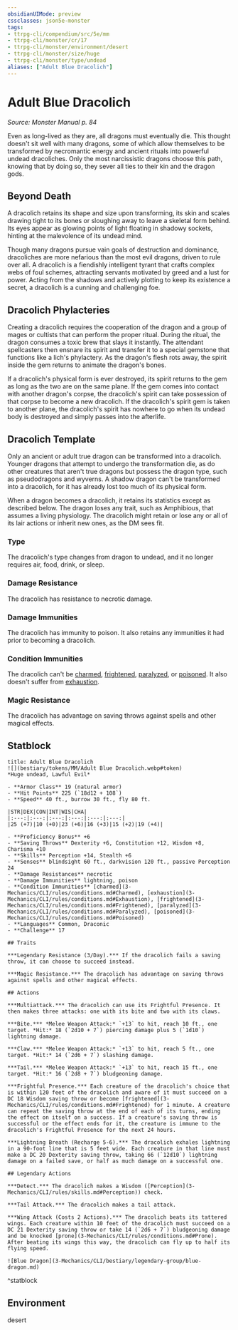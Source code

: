 ```yaml
---
obsidianUIMode: preview
cssclasses: json5e-monster
tags:
- ttrpg-cli/compendium/src/5e/mm
- ttrpg-cli/monster/cr/17
- ttrpg-cli/monster/environment/desert
- ttrpg-cli/monster/size/huge
- ttrpg-cli/monster/type/undead
aliases: ["Adult Blue Dracolich"]
---
```

# Adult Blue Dracolich
*Source: Monster Manual p. 84*  

Even as long-lived as they are, all dragons must eventually die. This thought doesn't sit well with many dragons, some of which allow themselves to be transformed by necromantic energy and ancient rituals into powerful undead dracoliches. Only the most narcissistic dragons choose this path, knowing that by doing so, they sever all ties to their kin and the dragon gods.

## Beyond Death

A dracolich retains its shape and size upon transforming, its skin and scales drawing tight to its bones or sloughing away to leave a skeletal form behind. Its eyes appear as glowing points of light floating in shadowy sockets, hinting at the malevolence of its undead mind.

Though many dragons pursue vain goals of destruction and dominance, dracoliches are more nefarious than the most evil dragons, driven to rule over all. A dracolich is a fiendishly intelligent tyrant that crafts complex webs of foul schemes, attracting servants motivated by greed and a lust for power. Acting from the shadows and actively plotting to keep its existence a secret, a dracolich is a cunning and challenging foe.

## Dracolich Phylacteries

Creating a dracolich requires the cooperation of the dragon and a group of mages or cultists that can perform the proper ritual. During the ritual, the dragon consumes a toxic brew that slays it instantly. The attendant spellcasters then ensnare its spirit and transfer it to a special gemstone that functions like a lich's phylactery. As the dragon's flesh rots away, the spirit inside the gem returns to animate the dragon's bones.

If a dracolich's physical form is ever destroyed, its spirit returns to the gem as long as the two are on the same plane. If the gem comes into contact with another dragon's corpse, the dracolich's spirit can take possession of that corpse to become a new dracolich. If the dracolich's spirit gem is taken to another plane, the dracolich's spirit has nowhere to go when its undead body is destroyed and simply passes into the afterlife.

## Dracolich Template

Only an ancient or adult true dragon can be transformed into a dracolich. Younger dragons that attempt to undergo the transformation die, as do other creatures that aren't true dragons but possess the dragon type, such as pseudodragons and wyverns. A shadow dragon can't be transformed into a dracolich, for it has already lost too much of its physical form.

When a dragon becomes a dracolich, it retains its statistics except as described below. The dragon loses any trait, such as Amphibious, that assumes a living physiology. The dracolich might retain or lose any or all of its lair actions or inherit new ones, as the DM sees fit.

### Type

The dracolich's type changes from dragon to undead, and it no longer requires air, food, drink, or sleep.

### Damage Resistance

The dracolich has resistance to necrotic damage.

### Damage Immunities

The dracolich has immunity to poison. It also retains any immunities it had prior to becoming a dracolich.

### Condition Immunities

The dracolich can't be [charmed](3-Mechanics/CLI/rules/conditions.md#Charmed), [frightened](3-Mechanics/CLI/rules/conditions.md#Frightened), [paralyzed](3-Mechanics/CLI/rules/conditions.md#Paralyzed), or [poisoned](3-Mechanics/CLI/rules/conditions.md#Poisoned). It also doesn't suffer from [exhaustion](3-Mechanics/CLI/rules/conditions.md#Exhaustion).

### Magic Resistance

The dracolich has advantage on saving throws against spells and other magical effects.

## Statblock

```ad-statblock
title: Adult Blue Dracolich
![](bestiary/tokens/MM/Adult Blue Dracolich.webp#token)
*Huge undead, Lawful Evil*

- **Armor Class** 19 (natural armor)
- **Hit Points** 225 (`18d12 + 108`)
- **Speed** 40 ft., burrow 30 ft., fly 80 ft.

|STR|DEX|CON|INT|WIS|CHA|
|:---:|:---:|:---:|:---:|:---:|:---:|
|25 (+7)|10 (+0)|23 (+6)|16 (+3)|15 (+2)|19 (+4)|

- **Proficiency Bonus** +6
- **Saving Throws** Dexterity +6, Constitution +12, Wisdom +8, Charisma +10
- **Skills** Perception +14, Stealth +6
- **Senses** blindsight 60 ft., darkvision 120 ft., passive Perception 24
- **Damage Resistances** necrotic
- **Damage Immunities** lightning, poison
- **Condition Immunities** [charmed](3-Mechanics/CLI/rules/conditions.md#Charmed), [exhaustion](3-Mechanics/CLI/rules/conditions.md#Exhaustion), [frightened](3-Mechanics/CLI/rules/conditions.md#Frightened), [paralyzed](3-Mechanics/CLI/rules/conditions.md#Paralyzed), [poisoned](3-Mechanics/CLI/rules/conditions.md#Poisoned)
- **Languages** Common, Draconic
- **Challenge** 17

## Traits

***Legendary Resistance (3/Day).*** If the dracolich fails a saving throw, it can choose to succeed instead.

***Magic Resistance.*** The dracolich has advantage on saving throws against spells and other magical effects.

## Actions

***Multiattack.*** The dracolich can use its Frightful Presence. It then makes three attacks: one with its bite and two with its claws.

***Bite.*** *Melee Weapon Attack:* `+13` to hit, reach 10 ft., one target. *Hit:* 18 (`2d10 + 7`) piercing damage plus 5 (`1d10`) lightning damage.

***Claw.*** *Melee Weapon Attack:* `+13` to hit, reach 5 ft., one target. *Hit:* 14 (`2d6 + 7`) slashing damage.

***Tail.*** *Melee Weapon Attack:* `+13` to hit, reach 15 ft., one target. *Hit:* 16 (`2d8 + 7`) bludgeoning damage.

***Frightful Presence.*** Each creature of the dracolich's choice that is within 120 feet of the dracolich and aware of it must succeed on a DC 18 Wisdom saving throw or become [frightened](3-Mechanics/CLI/rules/conditions.md#Frightened) for 1 minute. A creature can repeat the saving throw at the end of each of its turns, ending the effect on itself on a success. If a creature's saving throw is successful or the effect ends for it, the creature is immune to the dracolich's Frightful Presence for the next 24 hours.

***Lightning Breath (Recharge 5-6).*** The dracolich exhales lightning in a 90-foot line that is 5 feet wide. Each creature in that line must make a DC 20 Dexterity saving throw, taking 66 (`12d10`) lightning damage on a failed save, or half as much damage on a successful one.

## Legendary Actions

***Detect.*** The dracolich makes a Wisdom ([Perception](3-Mechanics/CLI/rules/skills.md#Perception)) check.

***Tail Attack.*** The dracolich makes a tail attack.

***Wing Attack (Costs 2 Actions).*** The dracolich beats its tattered wings. Each creature within 10 feet of the dracolich must succeed on a DC 21 Dexterity saving throw or take 14 (`2d6 + 7`) bludgeoning damage and be knocked [prone](3-Mechanics/CLI/rules/conditions.md#Prone). After beating its wings this way, the dracolich can fly up to half its flying speed.

![Blue Dragon](3-Mechanics/CLI/bestiary/legendary-group/blue-dragon.md)
```
^statblock

## Environment

desert